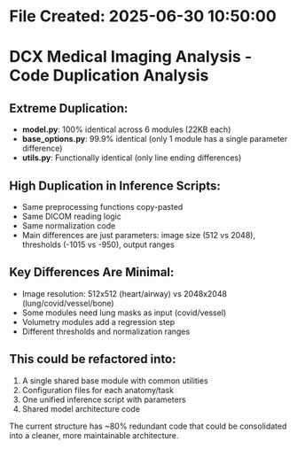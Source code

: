 # File Created: 2025-06-30 10:50:00

# DCX Medical Imaging Analysis - Code Duplication Analysis

## Extreme Duplication:
- **model.py**: 100% identical across 6 modules (22KB each)
- **base_options.py**: 99.9% identical (only 1 module has a single parameter difference)
- **utils.py**: Functionally identical (only line ending differences)

## High Duplication in Inference Scripts:
- Same preprocessing functions copy-pasted
- Same DICOM reading logic
- Same normalization code
- Main differences are just parameters: image size (512 vs 2048), thresholds (-1015 vs -950), output ranges

## Key Differences Are Minimal:
- Image resolution: 512x512 (heart/airway) vs 2048x2048 (lung/covid/vessel/bone)
- Some modules need lung masks as input (covid/vessel)
- Volumetry modules add a regression step
- Different thresholds and normalization ranges

## This could be refactored into:
1. A single shared base module with common utilities
2. Configuration files for each anatomy/task
3. One unified inference script with parameters
4. Shared model architecture code

The current structure has ~80% redundant code that could be consolidated into a cleaner, more maintainable architecture.